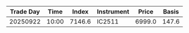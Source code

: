 | Trade Day  | Time | Index | Instrument | Price | Basis | 
| ---------- | ---- | ----- | ---------- | ----- | ----- | 
| 20250922 | 10:00 | 7146.6 | IC2511 | 6999.0 | 147.6 | 

